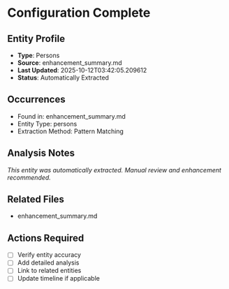 # Configuration Complete

## Entity Profile
- **Type**: Persons
- **Source**: enhancement_summary.md
- **Last Updated**: 2025-10-12T03:42:05.209612
- **Status**: Automatically Extracted

## Occurrences
- Found in: enhancement_summary.md
- Entity Type: persons
- Extraction Method: Pattern Matching

## Analysis Notes
*This entity was automatically extracted. Manual review and enhancement recommended.*

## Related Files
- enhancement_summary.md

## Actions Required
- [ ] Verify entity accuracy
- [ ] Add detailed analysis
- [ ] Link to related entities
- [ ] Update timeline if applicable

